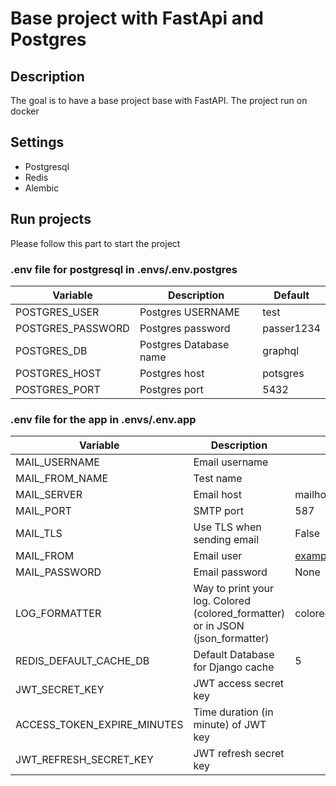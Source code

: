 # Base project with FastApi and Postgres

## Description
The goal is to have a base project base with FastAPI. The project run on docker

## Settings
* Postgresql
* Redis
* Alembic

## Run projects

Please follow this part to start the project

### .env file for postgresql in .envs/.env.postgres
| Variable          | Description            | Default    |
|-------------------|------------------------|------------|
| POSTGRES_USER     | Postgres USERNAME      | test       |
| POSTGRES_PASSWORD | Postgres password      | passer1234 |
| POSTGRES_DB       | Postgres Database name | graphql    |
| POSTGRES_HOST     | Postgres host          | potsgres   |
| POSTGRES_PORT     | Postgres port          | 5432       |

### .env file for the app in .envs/.env.app
| Variable                    | Description                                                                    | Default             | Example        |
|-----------------------------|--------------------------------------------------------------------------------|---------------------|----------------|
| MAIL_USERNAME               | Email username                                                                 |                     | Test           |
| MAIL_FROM_NAME              | Test name                                                                      |                     | test name      |
| MAIL_SERVER                 | Email host                                                                     | mailhog             | smtp.gmail.com |
| MAIL_PORT                   | SMTP port                                                                      | 587                 |                |
| MAIL_TLS                    | Use TLS when sending email                                                     | False               |                |
| MAIL_FROM                   | Email user                                                                     | example@example.com |                |
| MAIL_PASSWORD               | Email password                                                                 | None                |                |
| LOG_FORMATTER               | Way to print your log. Colored (colored_formatter) or in JSON (json_formatter) | colored_formatter   |                |
| REDIS_DEFAULT_CACHE_DB      | Default Database for Django cache                                              | 5                   | 0              |
| JWT_SECRET_KEY              | JWT access secret key                                                          |                     |                |
| ACCESS_TOKEN_EXPIRE_MINUTES | Time duration  (in minute) of JWT key                                          |                     |                |
| JWT_REFRESH_SECRET_KEY      | JWT refresh secret key                                                         |                     |                |

